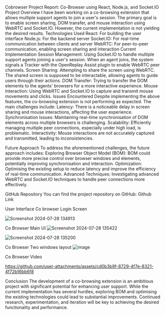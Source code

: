    C o b r o w s e r 
 
Project Report: Co-Browser using React, Node.js, and Socket.IO
Project Overview
I have been working on a co-browsing extension that allows multiple support agents to join a user's session. The primary goal is to enable screen sharing, DOM transfer, and mouse interaction using WebRTC and Socket.IO. However, the current implementation is not yielding the desired results.
Technologies Used
React: For building the user interface
Node.js: For the backend server
Socket.IO: For real-time communication between clients and server
WebRTC: For peer-to-peer communication, enabling screen sharing and interaction
Current Implementation
Session Management: Using Socket.IO to handle multiple support agents joining a user's session. When an agent joins, the system signals a Tracker with the OpenReplay Assist plugin to enable WebRTC peer channels.
Screen Sharing: Attempting to share the screen using WebRTC. The shared screen is supposed to be interactable, allowing agents to guide users through their actions.
DOM Transfer: Trying to transfer the DOM elements to the agents' browsers for a more interactive experience.
Mouse Interaction: Using WebRTC and Socket.IO to capture and transmit mouse movements and clicks.
Issues Encountered
Despite implementing the above features, the co-browsing extension is not performing as expected. The main challenges include:
Latency:
There is a noticeable delay in screen sharing and mouse interactions, affecting the user experience.
Synchronisation Issues:
Maintaining real-time synchronisation of DOM elements across multiple browsers is challenging.
Scalability:
Efficiently managing multiple peer connections, especially under high load, is problematic.
Interactivity:
Mouse interactions are not accurately captured and transmitted, leading to inconsistencies.

Future Approach
To address the aforementioned challenges, the future approach includes:
Exploring Browser Object Model (BOM):
BOM could provide more precise control over browser windows and elements, potentially improving synchronisation and interaction.
Optimization:
Optimising the existing setup to reduce latency and improve the efficiency of real-time communication.
Advanced Techniques:
Investigating advanced WebRTC and Socket.IO techniques to handle peer connections more effectively.

GitHub Repository
You can find the project repository on GitHub: Github Link 


User Interface
Co browser Login Screen

![Screenshot 2024-07-28 134913](https://github.com/user-attachments/assets/ceb6fd24-13b2-4134-b9e8-698b502e8698)


Co Browser Main UI 
![Screenshot 2024-07-28 135422](https://github.com/user-attachments/assets/9b07ee37-20ae-49ba-bdfc-e6c11395369b)

![Screenshot 2024-07-28 135200](https://github.com/user-attachments/assets/aefb4989-ae2a-4f68-88b7-b2c302c07528)


Co Browser Two windows layout
![image](https://github.com/user-attachments/assets/ea5d2ad1-c0b5-4207-96d6-37b54449bc2c)


Co Browser Video

https://github.com/user-attachments/assets/cd0b3b9f-8729-4f7e-8321-4f72b16bb6f8



Conclusion
The development of a co-browsing extension is an ambitious project with significant potential for enhancing user support. While the current implementation has several hurdles, exploring BOM and optimising the existing technologies could lead to substantial improvements. Continued research, experimentation, and iteration will be key to achieving the desired functionality and performance.

